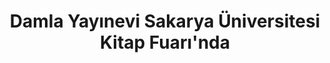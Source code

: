 ---
order: 1
title:  "Damla Yayınevi Sakarya Üniversitesi Kitap Fuarı'nda"
img: "/assets/images/slides/6.jpg"
mobile-img: "/assets/images/slides/6m.jpg"
href: "#"
target: "" # _blank
---